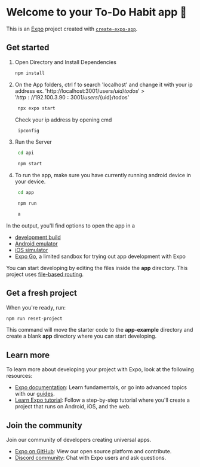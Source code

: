 # Welcome to your To-Do Habit app 👋

This is an [Expo](https://expo.dev) project created with [`create-expo-app`](https://www.npmjs.com/package/create-expo-app).

## Get started

1. Open Directory and Install Dependencies

   ```bash
   npm install
   ```

2. On the App folders, ctrl f to search 'localhost' and change it with your ip address 
   ex. 'http://localhost:3001/users/${uid}/todos' > 'http://192.100.3.90:3001/users/${uid}/todos'

   ```bash
    npx expo start
   ```

   Check your ip address by opening cmd

   ```bash
    ipconfig
   ```

3. Run the Server

   ```bash
    cd api
   ```

   ```bash
    npm start
   ```

2. To run the app, make sure you have currently running android device in your device.

   ```bash
    cd app
   ```

   ```bash
    npm run
   ```

   ```bash
    a
   ```

In the output, you'll find options to open the app in a

- [development build](https://docs.expo.dev/develop/development-builds/introduction/)
- [Android emulator](https://docs.expo.dev/workflow/android-studio-emulator/)
- [iOS simulator](https://docs.expo.dev/workflow/ios-simulator/)
- [Expo Go](https://expo.dev/go), a limited sandbox for trying out app development with Expo

You can start developing by editing the files inside the **app** directory. This project uses [file-based routing](https://docs.expo.dev/router/introduction).

## Get a fresh project

When you're ready, run:

```bash
npm run reset-project
```

This command will move the starter code to the **app-example** directory and create a blank **app** directory where you can start developing.

## Learn more

To learn more about developing your project with Expo, look at the following resources:

- [Expo documentation](https://docs.expo.dev/): Learn fundamentals, or go into advanced topics with our [guides](https://docs.expo.dev/guides).
- [Learn Expo tutorial](https://docs.expo.dev/tutorial/introduction/): Follow a step-by-step tutorial where you'll create a project that runs on Android, iOS, and the web.

## Join the community

Join our community of developers creating universal apps.

- [Expo on GitHub](https://github.com/expo/expo): View our open source platform and contribute.
- [Discord community](https://chat.expo.dev): Chat with Expo users and ask questions.
